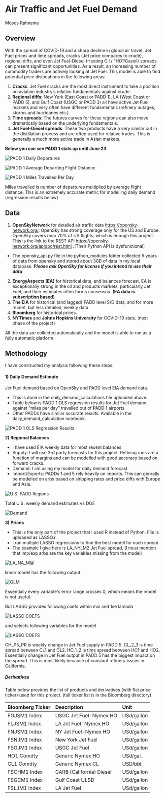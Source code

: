 # Air Traffic and Jet Fuel Demand
Moses Rahnama

## Overview
With the spread of COVID-19 and a sharp decline in global air travel, Jet Fuel prices and time spreads, cracks (Jet price compares to crude), regional diffs, and even Jet Fuel-Diesel (Heating Oil / “HO”/Gasoil) spreads can present significant opportunities.
As a result, an increasing number of commodity traders are actively looking at Jet Fuel. This model is able to find potential price dislocations in the following areas:
1) **Cracks**: Jet Fuel cracks are the most direct instrument to take a position on aviation industry’s relative fundamentals against crude.
2) **Regional diffs**: New York (East Coast or PADD 1), LA (West Coast or PADD 5), and Gulf Coast (USGC or PADD 3) all have active Jet Fuel markets and very often have different fundamentals (refinery outages, storms and hurricanes etc.)
3) **Time spreads**: The futures curves for these regions can also move dramatically based on the underlying fundamentals. 
4) **Jet Fuel–Diesel spreads**: These two products have a very similar cut in the distillation process and are often used for relative trades. This is generally a much more active trade in Asian markets. 

**Below you can see PADD 1 stats up until June 23**

![PADD 1 Daily Departures](https://github.com/mucholian/Air-Traffic/blob/master/supporting_data/2.png)

![PADD 1 Average Departing Flight Distance](https://github.com/mucholian/Air-Traffic/blob/master/supporting_data/3.png)

![PADD 1 Miles Travelled Per Day](https://github.com/mucholian/Air-Traffic/blob/master/supporting_data/1.png)

Miles travelled is number of departures multiplied by average flight distance. This is an extremely accurate metric for modelling daily demand (regression results below)

## Data
1) **OpenSkyNetwork** for detailed air traffic data https://opensky-network.org/. OpenSky has strong coverage only for the US and Europe. OpenSky covers near 70% of US flights, which is enough this project. This is the link to the REST API https://opensky-network.org/apidoc/rest.html .(Their Python API is dysfunctional)
- The opensky_api.py file in the python_modules folder collected 5 years of data from opensky and stored about 3GB of data in my local database. ***Please ask OpenSky for license if you intend to use their data***
2) **EnergyAspects (EA)** for historical data, and balances forecast. EA is exceptionally strong in the oil and products markets, particularly Jet Fuel, and their estimates often forms consensus. **(EA data is subscription based)**
3) **The EIA** for historical (and lagged) PADD level S/D data, and for more recent, but less detailed, weekly data.
4) **Bloomberg** for historical prices.
5) **NYTimes** and **Johns Hopkins University** for COVID-19 stats. (next phase of the project)

All the data are collected automatically and the model is able to run as a fully automatic platform.

## Methodology
I have constructed my analysis following these steps:
#### 1) Daily Demand Estimate
Jet Fuel demand based on OpenSky and PADD level EIA demand data.
- This is done in the daily_demand_calculations file uploaded above.
- Table below is PADD 1 OLS regression results for Jet Fuel demand against "miles per day" travelled out of PADD 1 airports.
- Other PADDs have similar accurate results. Available in the daily_demand_calculation notebook.

![PADD 1 OLS Regression Results](https://github.com/mucholian/Air-Traffic/blob/master/supporting_data/padd1_ols.JPG)

 **2) Regional Balances**
- I have used EIA weekly data for most recent balances.
- Supply: I will use 3rd party forecasts for this project. Refining runs are a function of margins and can be modelled with good accuracy based on forward cracks.
- Demand: I am using my model for daily demand forecast.
- Import/Exports: PADDs 1 and 5 rely heavily on imports. This can genrally be modelled on arbs based on shipping rates and price diffs with Europe and Asia.

![U.S. PADD Regions](https://www.eia.gov/petroleum/gasdiesel/images/paddmap-gas-m2.png)

Total U.S. weekly demand estimates vs DOE

![Demand](https://github.com/mucholian/Air-Traffic/blob/master/supporting_data/demand.png)

 **3) Prices**
 - This is the only part of the project that I used R instead of Python. File is uploaded as LASSO.r.
 - I ran multiple LASSO regressions to find the best model for each spread.
 - The example I give here is LA_NY_M2 Jet Fuel spread. (I must mention that imp/exp arbs are the key variables missing from the model)
 
 ![LA_NA_M@](https://github.com/mucholian/Air-Traffic/blob/master/supporting_data/LA_NY_M2.png)
 
linear model has the following output

![GLM](https://github.com/mucholian/Air-Traffic/blob/master/supporting_data/LM_1.png)

Essentially every variable's error range crosses 0, which means the model is not useful.

But LASSO provides following coefs within min and 1se lambda

![LASSO COEFS](https://github.com/mucholian/Air-Traffic/blob/master/supporting_data/COEF_PLT.png)

and selects following variables for the model

![LASSO COEFS](https://github.com/mucholian/Air-Traffic/blob/master/supporting_data/LASSO.png)

CH_P5_PR is weekly change in Jet Fuel supply in PADD 5. CL_2_3 is time spread between CL1 and CL2. HO_1_2 is time spread between HO1 and HO2. Essentially change in Jet Fuel output in PADD 5 has the biggest impact on the spread.
This is most likely because of constant refinery issues in California.


##### Derivatives
Table below provides the list of products and derivatives (with flat price ticker) used for this project. (full ticker list is in the Bloomberg directory)

| Bloomberg Ticker | Description | Unit |
| :---         | :---  | :--- |
| FGJSM1 Index | USGC Jet Fuel-Nymex HO | USd/gallon |
| FLJSM1 Index | LA Jet Fuel-Nymex HO | USd/gallon |
| FNJSM1 Index | NY Jet Fuel-Nymex HO | USd/gallon |
| FSNJM1 Index | New York Jet Fuel | USd/gallon |
| FSGJM1 Index | USGC Jet Fuel | USd/gallon |
| HO1 Comdty | Generic Nymex HO | USd/gal. |
| CL1 Comdty | Generic Nymex CL | USD/bbl. |
| FSCHM1 Index |CARB (California) Diesel | USd/gallon |
| FSGCM1 Index |Gulf Coast ULSD | USd/gallon |
| FSLJM1 Index | LA Jet Fuel | USd/gallon |
